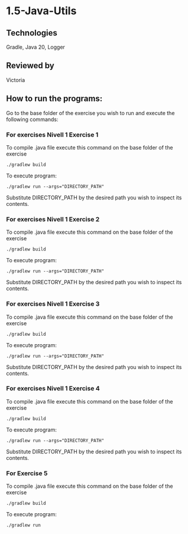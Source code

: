 # 1.5-Java-Utils

## Technologies
Gradle, Java 20, Logger
## Reviewed by
Victoria

## How to run the programs:
Go to the base folder of the exercise you wish to run and execute the following commands:

### For exercises Nivell 1 Exercise 1

To compile .java file execute this command on the base folder of the exercise

```./gradlew build```

To execute program:

```./gradlew run --args="DIRECTORY_PATH"```

Substitute DIRECTORY_PATH by the desired path you wish to inspect its contents.

### For exercises Nivell 1 Exercise 2

To compile .java file execute this command on the base folder of the exercise

```./gradlew build```

To execute program:

```./gradlew run --args="DIRECTORY_PATH"```

Substitute DIRECTORY_PATH by the desired path you wish to inspect its contents.

### For exercises Nivell 1 Exercise 3

To compile .java file execute this command on the base folder of the exercise

```./gradlew build```

To execute program:

```./gradlew run --args="DIRECTORY_PATH"```

Substitute DIRECTORY_PATH by the desired path you wish to inspect its contents.

### For exercises Nivell 1 Exercise 4

To compile .java file execute this command on the base folder of the exercise

```./gradlew build```

To execute program:

```./gradlew run --args="DIRECTORY_PATH"```

Substitute DIRECTORY_PATH by the desired path you wish to inspect its contents.

### For Exercise 5

To compile .java file execute this command on the base folder of the exercise

```./gradlew build```

To execute program:

```./gradlew run```
